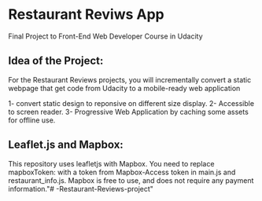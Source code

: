  # Restaurant Reviws App
 
Final Project to Front-End Web Developer Course in Udacity 

 ## Idea of the Project:
For the Restaurant Reviews projects, you will incrementally convert a static webpage that get code from Udacity to a mobile-ready web application

1- convert static design to reponsive on different size display. 
2- Accessible to screen reader.
3- Progressive Web Application by caching some assets for offline use.

## Leaflet.js and Mapbox:
This repository uses leafletjs with Mapbox. You need to replace mapboxToken: with a token from Mapbox-Access token in main.js and restaurant_info.js. Mapbox is free to use, and does not require any payment information."# -Restaurant-Reviews-project" 
